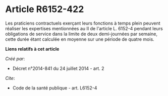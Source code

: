 # Article R6152-422

Les praticiens contractuels exerçant leurs fonctions à temps plein peuvent réaliser les expertises mentionnées au II de
l'article L. 6152-4 pendant leurs obligations de service dans la limite de deux demi-journées par semaine, cette durée étant
calculée en moyenne sur une période de quatre mois.

**Liens relatifs à cet article**

_Créé par_:

  - Décret n°2014-841 du 24 juillet 2014 - art. 2

_Cite_:

  - Code de la santé publique - art. L6152-4
